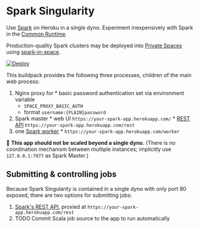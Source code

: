 Spark Singularity
=================

Use [Spark](https://spark.apache.org) on Heroku in a single dyno. Experiment inexpensively with Spark in the [Common Runtime](https://devcenter.heroku.com/articles/dyno-runtime#common-runtime).

Production-quality Spark clusters may be deployed into [Private Spaces](https://devcenter.heroku.com/articles/dyno-runtime#private-spaces-runtime) using [spark-in-space](https://github.com/heroku/spark-in-space).

[![Deploy](https://www.herokucdn.com/deploy/button.svg)](https://heroku.com/deploy?template=https://github.com/heroku/spark-singularity)

This buildpack provides the following three processes, children of the main web process:
  1. Nginx proxy for
    * basic password authentication set via environment variable
      * `SPACE_PROXY_BASIC_AUTH`
      * format `username:{PLAIN}password`
  2. Spark master
    * web UI `https://your-spark-app.herokuapp.com/`
    * [REST API](http://arturmkrtchyan.com/apache-spark-hidden-rest-api) `https://your-spark-app.herokuapp.com/rest`
  3. one [Spark worker](https://spark.apache.org/docs/latest/monitoring.html)
    * `https://your-spark-app.herokuapp.com/worker`

🚨 **This app should not be scaled beyond a single dyno.** (There is no coordination mechanism between multiple instances; implicitly use `127.0.0.1:7077` as Spark Master.)


Submitting & controlling jobs
------------------------------

Because Spark Singularity is contained in a single dyno with only port 80 exposed, there are two options for submitting jobs:

1. [Spark's REST API](http://arturmkrtchyan.com/apache-spark-hidden-rest-api), proxied at `https://your-spark-app.herokuapp.com/rest`
2. TODO Commit Scala job source to the app to run automatically

